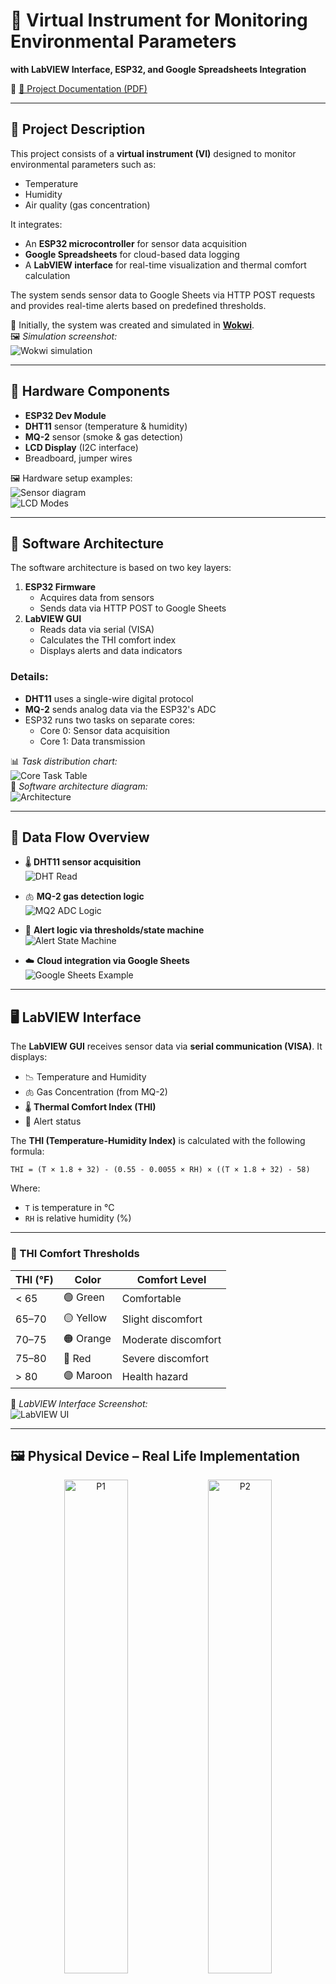 # 🧪 Virtual Instrument for Monitoring Environmental Parameters  
**with LabVIEW Interface, ESP32, and Google Spreadsheets Integration**

📄 [📘 Project Documentation (PDF)](https://github.com/CodreanuDan/EnvDataMonitoring_ESP32_Cloud_LabView/blob/main/prj.DOCS/Documentatie_IMPM.pdf)

---

## 📌 Project Description

This project consists of a **virtual instrument (VI)** designed to monitor environmental parameters such as:

- Temperature  
- Humidity  
- Air quality (gas concentration)

It integrates:

- An **ESP32 microcontroller** for sensor data acquisition  
- **Google Spreadsheets** for cloud-based data logging  
- A **LabVIEW interface** for real-time visualization and thermal comfort calculation

The system sends sensor data to Google Sheets via HTTP POST requests and provides real-time alerts based on predefined thresholds.

🔬 Initially, the system was created and simulated in [**Wokwi**](https://wokwi.com/projects/428946479635668993).  
🖼️ *Simulation screenshot:*  
![Wokwi simulation](https://github.com/user-attachments/assets/f193f156-f02d-47e8-970d-f94a4b2154c7)

---

## 🔧 Hardware Components

- **ESP32 Dev Module**
- **DHT11** sensor (temperature & humidity)
- **MQ-2** sensor (smoke & gas detection)
- **LCD Display** (I2C interface)
- Breadboard, jumper wires

🖼️ Hardware setup examples:  
![Sensor diagram](https://github.com/user-attachments/assets/37c78320-5569-4472-9f55-a37e5bbca82c)  
![LCD Modes](https://github.com/user-attachments/assets/15ee7928-55ed-426a-b7a3-072922689562)

---

## 🧠 Software Architecture

The software architecture is based on two key layers:

1. **ESP32 Firmware**
   - Acquires data from sensors
   - Sends data via HTTP POST to Google Sheets
2. **LabVIEW GUI**
   - Reads data via serial (VISA)
   - Calculates the THI comfort index
   - Displays alerts and data indicators

### Details:
- **DHT11** uses a single-wire digital protocol
- **MQ-2** sends analog data via the ESP32's ADC
- ESP32 runs two tasks on separate cores:
  - Core 0: Sensor data acquisition
  - Core 1: Data transmission

📊 *Task distribution chart:*  
![Core Task Table](https://github.com/user-attachments/assets/17492f16-398d-42f6-9d28-b8dff0c8e4a0)  
📐 *Software architecture diagram:*  
![Architecture](https://github.com/user-attachments/assets/1e8bdff3-cbcf-46ac-a06f-49bc9591ca5f)

---

## 🔁 Data Flow Overview

- 🌡️ **DHT11 sensor acquisition**  
  ![DHT Read](https://github.com/user-attachments/assets/46ce31fc-b611-4f9a-87f8-76c65ca639c7)

- 🫁 **MQ-2 gas detection logic**  
  ![MQ2 ADC Logic](https://github.com/user-attachments/assets/d4ebf676-23e9-4f32-a849-4ffefca97e72)

- 🚨 **Alert logic via thresholds/state machine**  
  ![Alert State Machine](https://github.com/user-attachments/assets/e60a227b-70b3-4f5c-9df9-735c2b177bc0)

- ☁️ **Cloud integration via Google Sheets**  
  ![Google Sheets Example](https://github.com/user-attachments/assets/40935e36-3817-4735-9b36-9f896d96e39d)

---

## 🖥️ LabVIEW Interface

The **LabVIEW GUI** receives sensor data via **serial communication (VISA)**. It displays:

- 📉 Temperature and Humidity
- 🫁 Gas Concentration (from MQ-2)
- 🌡️ **Thermal Comfort Index (THI)**
- 🚨 Alert status

The **THI (Temperature-Humidity Index)** is calculated with the following formula:

`THI = (T × 1.8 + 32) - (0.55 - 0.0055 × RH) × ((T × 1.8 + 32) - 58)`

Where:
- `T` is temperature in °C
- `RH` is relative humidity (%)

---

### 🔺 THI Comfort Thresholds

| THI (°F) | Color   | Comfort Level         |
|----------|---------|------------------------|
| < 65     | 🟢 Green  | Comfortable            |
| 65–70    | 🟡 Yellow | Slight discomfort      |
| 70–75    | 🟠 Orange | Moderate discomfort    |
| 75–80    | 🔴 Red    | Severe discomfort      |
| > 80     | 🟣 Maroon | Health hazard          |

📸 *LabVIEW Interface Screenshot:*  
![LabVIEW UI](https://github.com/user-attachments/assets/6d267a19-7e8a-4dc9-b8e7-0c88524c75ba)

---

## 🖼️ Physical Device – Real Life Implementation

<p align="center">
  <img src="https://github.com/user-attachments/assets/e2474199-d8e2-43dc-83dc-570e33408d01" alt="P1" width="45%" />
  <img src="https://github.com/user-attachments/assets/76b687cd-4852-4772-8cea-7b9a5b71a4e9" alt="P2" width="45%" />
</p>
<p align="center"><i>Device running normally – no alert (P1 & P2)</i></p>

<p align="center">
  <img src="https://github.com/user-attachments/assets/647eb296-e245-4146-a4d1-be5b3d631847" alt="P3" width="45%" />
  <img src="https://github.com/user-attachments/assets/1aa83415-8ead-460b-909f-1c94f9523a2e" alt="P4" width="45%" />
</p>
<p align="center"><i>PPM Limit Exceeded – alert triggered (P3 & P4)</i></p>
